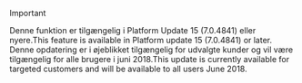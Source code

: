 > [!IMPORTANT]
> <span data-ttu-id="b690a-101">Denne funktion er tilgængelig i Platform Update 15 (7.0.4841) eller nyere.</span><span class="sxs-lookup"><span data-stu-id="b690a-101">This feature is available in Platform update 15 (7.0.4841) or later.</span></span> <span data-ttu-id="b690a-102">Denne opdatering er i øjeblikket tilgængelig for udvalgte kunder og vil være tilgængelig for alle brugere i juni 2018.</span><span class="sxs-lookup"><span data-stu-id="b690a-102">This update is currently available for targeted customers and will be available to all users June 2018.</span></span>
